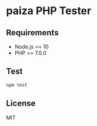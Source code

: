 # paiza PHP Tester

## Requirements

- Node.js >= 10
- PHP >= 7.0.0

## Test

```sh
npm test
```

## License

MIT
